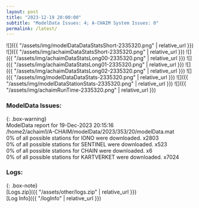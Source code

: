 ```yaml
---
layout: post
title: "2023-12-19 20:00:00"
subtitle: "ModelData Issues: 4; A-CHAIM System Issues: 0"
permalink: /latest/
---
```


![]({{ "/assets/img/modelDataDataStatsShort-2335320.png" | relative_url }})
![]({{ "/assets/img/achaimDataStatsShort-2335320.png" | relative_url }})
![]({{ "/assets/img/achaimDataStatsLong00-2335320.png" | relative_url }})
![]({{ "/assets/img/achaimDataStatsLong01-2335320.png" | relative_url }})
![]({{ "/assets/img/achaimDataStatsLong02-2335320.png" | relative_url }})
![]({{ "/assets/img/modelDataDataStats-2335320.png" | relative_url }})
![]({{ "/assets/img/modelDataStationStats-2335320.png" | relative_url }})
![]({{ "/assets/img/achaimRunTime-2335320.png" | relative_url }})


### ModelData Issues:  
  
{: .box-warning}  
 ModelData report for 19-Dec-2023 20:15:16   
 /home2/achaim1/A-CHAIM/modelData/2023/353/20/modelData.mat   
 0% of all possible stations for IONO were downloaded. x2803   
 0% of all possible stations for SENTINEL were downloaded. x523   
 0% of all possible stations for CHAIN were downloaded. x6   
 0% of all possible stations for KARTVERKET were downloaded. x7024   
  


### Logs:  
  
{: .box-note}  
[Logs.zip]({{ "/assets/other/logs.zip" | relative_url }})  
[Log Info]({{ "/logInfo" | relative_url }})  
